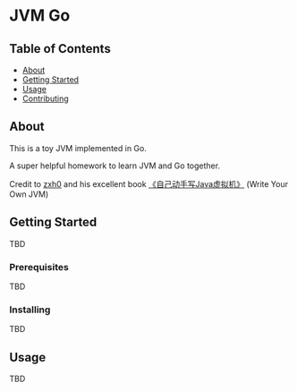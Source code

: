 # JVM Go

## Table of Contents

- [About](#about)
- [Getting Started](#getting_started)
- [Usage](#usage)
- [Contributing](../CONTRIBUTING.md)

## About <a name = "about"></a>

This is a toy JVM implemented in Go. 

A super helpful homework to learn JVM and Go together.

Credit to [zxh0](https://github.com/zxh0) and his excellent book [《自己动手写Java虚拟机》](https://item.jd.com/11935272.html) (Write Your Own JVM)


## Getting Started <a name = "getting_started"></a>

TBD

### Prerequisites

TBD

### Installing

TBD

## Usage <a name = "usage"></a>

TBD
